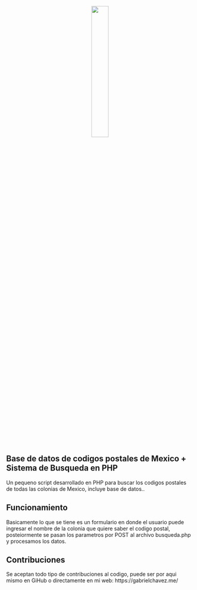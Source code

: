 <p align="center"><img width=30% src="https://gabrielchavez.me/wp-content/uploads/2017/08/logo.png"></p>

## Base de datos de codigos postales de Mexico + Sistema de Busqueda en PHP
<p>Un pequeno script desarrollado en PHP para buscar los codigos postales de todas las colonias de Mexico, incluye base de datos..</p>

## Funcionamiento
<p>Basicamente lo que se tiene es un formulario en donde el usuario puede ingresar el nombre de la colonia que quiere saber el codigo postal, posteiormente se pasan los parametros por POST al archivo busqueda.php y procesamos los datos.</p>

## Contribuciones
<p>Se aceptan todo tipo de contribuciones al codigo, puede ser por aqui mismo en GiHub o directamente en mi web: https://gabrielchavez.me/
